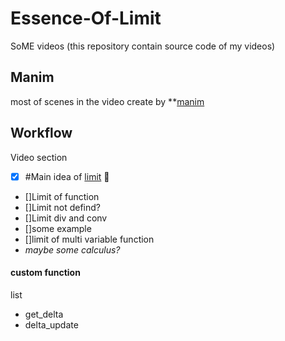 # Essence-Of-Limit

SoME videos (this repository contain source code of my videos)

## Manim

most of scenes in the video create by **[manim](https://github.com/3b1b/manim)

## Workflow
Video section
- [x] #Main idea of [limit](https://tutorial.math.lamar.edu/classes/calcI/defnoflimit.aspx) :tada:
- []Limit of function
- []Limit not defind?
- []Limit div and conv
- []some example
- []limit of multi variable function
- *maybe some calculus?*
#### custom function
list
- get_delta
- delta_update
